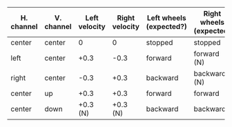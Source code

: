 | H. channel | V. channel | Left velocity | Right velocity | Left wheels (expected?) | Right wheels (expected) |
| --- | --- | --- | --- | --- | --- |
| center | center | 0 | 0 | stopped | stopped |
| left | center | +0.3 | -0.3 | forward | forward (N)
| right | center | -0.3 | +0.3 | backward | backward (N)
| center | up | +0.3 | +0.3 | forward | forward
| center | down | +0.3 (N) | +0.3 (N) | backward | backward